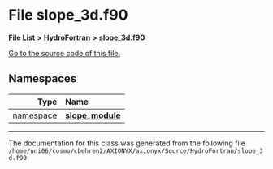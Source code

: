 
# File slope\_3d.f90


[**File List**](files.md) **>** [**HydroFortran**](dir_1fab266cd447ad3f3624320661f845f1.md) **>** [**slope\_3d.f90**](slope__3d_8f90.md)

[Go to the source code of this file.](slope__3d_8f90_source.md)












## Namespaces

| Type | Name |
| ---: | :--- |
| namespace | [**slope\_module**](namespaceslope__module.md) <br> |















------------------------------
The documentation for this class was generated from the following file `/home/uni06/cosmo/cbehren2/AXIONYX/axionyx/Source/HydroFortran/slope_3d.f90`